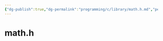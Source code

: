 ```yaml
---
{"dg-publish":true,"dg-permalink":"programming/c/library/math.h.md","permalink":"/programming/c/library/math.h.md/"}
---
```



# math.h